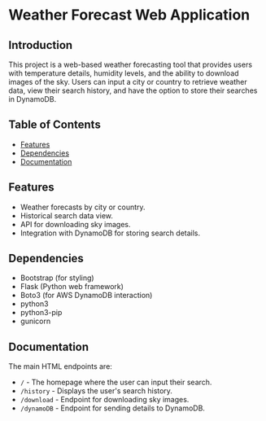 # Weather Forecast Web Application

## Introduction

This project is a web-based weather forecasting tool that provides users with temperature details, humidity levels, and the ability to download images of the sky. Users can input a city or country to retrieve weather data, view their search history, and have the option to store their searches in DynamoDB.

## Table of Contents

- [Features](#features)
- [Dependencies](#dependencies)
- [Documentation](#documentation)


## Features

- Weather forecasts by city or country.
- Historical search data view.
- API for downloading sky images.
- Integration with DynamoDB for storing search details.

## Dependencies

- Bootstrap (for styling)
- Flask (Python web framework)
- Boto3 (for AWS DynamoDB interaction)
- python3
- python3-pip
- gunicorn


## Documentation

The main HTML endpoints are:

- `/` - The homepage where the user can input their search.
- `/history` - Displays the user's search history.
- `/download` - Endpoint for downloading sky images.
- `/dynamoDB` - Endpoint for sending details to DynamoDB.
